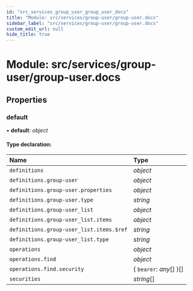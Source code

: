 ```yaml
---
id: "src_services_group_user_group_user_docs"
title: "Module: src/services/group-user/group-user.docs"
sidebar_label: "src/services/group-user/group-user.docs"
custom_edit_url: null
hide_title: true
---
```


# Module: src/services/group-user/group-user.docs

## Properties

### default

• **default**: *object*

#### Type declaration:

Name | Type |
:------ | :------ |
`definitions` | *object* |
`definitions.group-user` | *object* |
`definitions.group-user.properties` | *object* |
`definitions.group-user.type` | *string* |
`definitions.group-user_list` | *object* |
`definitions.group-user_list.items` | *object* |
`definitions.group-user_list.items.$ref` | *string* |
`definitions.group-user_list.type` | *string* |
`operations` | *object* |
`operations.find` | *object* |
`operations.find.security` | { `bearer`: *any*[]  }[] |
`securities` | *string*[] |
